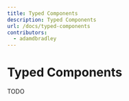 ```yaml
---
title: Typed Components
description: Typed Components
url: /docs/typed-components
contributors:
  - adamdbradley
---
```


# Typed Components

TODO
